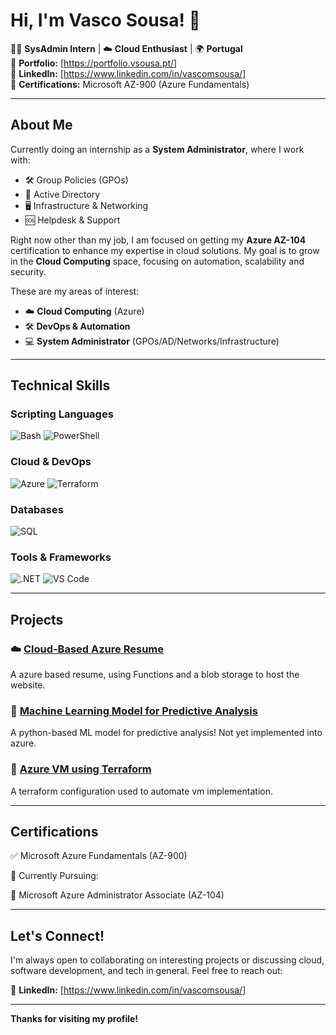 # Hi, I'm Vasco Sousa! 👋

👨‍💻 **SysAdmin Intern** | ☁️ **Cloud Enthusiast** | 🌍 **Portugal**  
🔗 **Portfolio:** [https://portfolio.vsousa.pt/]  
🔗 **LinkedIn:** [https://www.linkedin.com/in/vascomsousa/]  
🔗 **Certifications:** Microsoft AZ-900 (Azure Fundamentals)

---

## About Me

Currently doing an internship as a **System Administrator**, where I work with:

- 🛠️ Group Policies (GPOs)
- 🧩 Active Directory
- 🖥️ Infrastructure & Networking
- 🆘 Helpdesk & Support

Right now other than my job, I am focused on getting my **Azure AZ-104** certification to enhance my expertise in cloud solutions. My goal is to grow in the **Cloud Computing** space, focusing on automation, scalability and security.

These are my areas of interest:
- ☁️ **Cloud Computing** (Azure)
- 🛠️ **DevOps & Automation**
- 💻 **System Administrator** (GPOs/AD/Networks/Infrastructure)

---

## Technical Skills

### Scripting Languages
![Bash](https://img.shields.io/badge/Bash-4EAA25?style=for-the-badge&logo=gnu-bash&logoColor=white)
![PowerShell](https://img.shields.io/badge/PowerShell-5391FE?style=for-the-badge&logo=shieldsdotio&logoColor=white)

### Cloud & DevOps
![Azure](https://img.shields.io/badge/Azure-0078D4?style=for-the-badge&logo=icloud&logoColor=white)
![Terraform](https://img.shields.io/badge/Terraform-623CE4?style=for-the-badge&logo=terraform&logoColor=white)

### Databases
![SQL](https://img.shields.io/badge/SQL-00758F?style=for-the-badge&logo=database&logoColor=white)


### Tools & Frameworks
![.NET](https://img.shields.io/badge/Git-F05032?style=for-the-badge&logo=git&logoColor=white)
![VS Code](https://img.shields.io/badge/VS_Code-007ACC?style=for-the-badge&logo=visual-studio-code&logoColor=white)

---

## Projects

### ☁️ [Cloud-Based Azure Resume](https://github.com/VascoC24/azure-resume)
A azure based resume, using Functions and a blob storage to host the website.

### 🤖 [Machine Learning Model for Predictive Analysis](https://github.com/VascoC24/BrainMRIML)
A python-based ML model for predictive analysis! Not yet implemented into azure.

### 🔧 [Azure VM using Terraform](https://github.com/VascoC24/TerraformAzure)
A terraform configuration used to automate vm implementation.

---

## Certifications

✅ Microsoft Azure Fundamentals (AZ-900)

🎯 Currently Pursuing:

🔹 Microsoft Azure Administrator Associate (AZ-104)

---

## Let's Connect!

I'm always open to collaborating on interesting projects or discussing cloud, software development, and tech in general. Feel free to reach out:

🔗 **LinkedIn:** [https://www.linkedin.com/in/vascomsousa/]

---

**Thanks for visiting my profile!**
